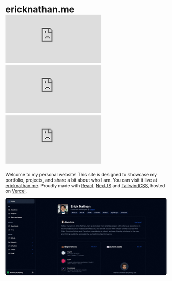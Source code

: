 # ericknathan.me [![GitHub](https://img.shields.io/github/license/ericknathan/ericknathan.me?color=blue&style=flat-square)](https://github.com/ericknathan/ericknathan.me/blob/master/LICENSE) ![GitHub stars](https://img.shields.io/github/stars/ericknathan/ericknathan.me?style=flat-square) ![Vercel Status](https://vercelbadge.vercel.app/api/ericknathan/ericknathan.me?style=flat-square) 


Welcome to my personal website! This site is designed to showcase my portfolio, projects, and share a bit about who I am. You can visit it live at [ericknathan.me](ericknathan.me). Proudly made with [React](https://react.dev), [NextJS](https://nextjs.org) and [TailwindCSS](https://tailwindcss.com), hosted on [Vercel](https://vercel.com).


![App screenshot](.github/screenshot.png)